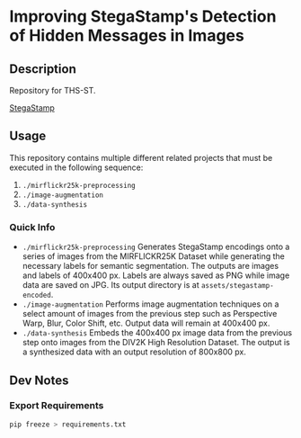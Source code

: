 # Improving StegaStamp's Detection of Hidden Messages in Images

## Description

Repository for THS-ST.

[StegaStamp](https://arxiv.org/abs/1904.05343)

## Usage

This repository contains multiple different related projects that must be executed in the following sequence:

1. `./mirflickr25k-preprocessing`
2. `./image-augmentation`
3. `./data-synthesis`

### Quick Info

- `./mirflickr25k-preprocessing` Generates StegaStamp encodings onto a series of images from the MIRFLICKR25K Dataset while generating the necessary labels for semantic segmentation. The outputs are images and labels of 400x400 px. Labels are always saved as PNG while image data are saved on JPG. Its output directory is at `assets/stegastamp-encoded`.
- `./image-augmentation` Performs image augmentation techniques on a select amount of images from the previous step such as Perspective Warp, Blur, Color Shift, etc. Output data will remain at 400x400 px.
- `./data-synthesis` Embeds the 400x400 px image data from the previous step onto images from the DIV2K High Resolution Dataset. The output is a synthesized data with an output resolution of 800x800 px. 

## Dev Notes

### Export Requirements

```sh
pip freeze > requirements.txt
```